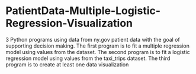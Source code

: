 # PatientData-Multiple-Logistic-Regression-Visualization
3 Python programs using data from ny.gov patient data with the goal of supporting decision making.  The first program is to fit a multiple regression model using values from the dataset.  The second program is to fit a logistic regression model using values from the taxi_trips dataset.  The third program is to create at least one data visualization
